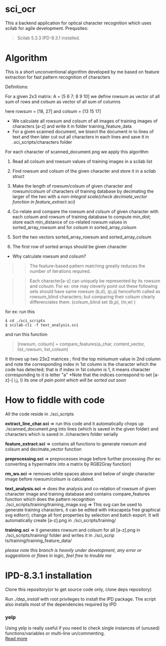 sci_ocr 
=======

This a backend application for optical character recognition which uses scilab for agile development.
Prequsites:
> Scilab 5.3.3
> IPD-8.3.1 installed.


Algorithm
========= 

This is a short unconventional algorithm developed by me based on feature extraction for fast pattern recognition of characters

Definitions:

For a given 2x3  matrix:
 A = [5 6 7; 8 9 10]  we define rowsum as vector of all sum of rows and colsum as vector of all sum of columns

here rowsum = [18, 27] and colsum = [13 15 17]

* We calculate all rowsum and colsum of all images of training images of characters [a-z] and write it in folder training_feature_data
* For a given scanned document, we bisect the document in to lines of text and then later cut out all characters in each lines and save it in .sci_scripts/characters folder

For each character of scanned_document.png we apply this algorithm

1. Read all colsum and rowsum values of training images in a scilab list

2. Find rowsum and colsum of the given character and store it in a scilab struct

3. Make the length of rowsum/colsum of given character and rowsum/colsum of characters of training database by decimating the larger of the two with a *non-integral scale(check decimate_vector function in feature_extract.sci)*

4. Co-relate and compare the rowsum and colsum of given character with each colsum and rowsum of training database to compute min_dist; store each min_distance of co-related rowsum values in sorted_array_rowsum and for colsum in sorted_array_colsum

5. Sort the two vectors sorted_array_rowsum and sorted_array_colsum
	
6. The first row of sorted arrays should be given character


* Why calculate rowsum and colsum?

>> The feature-based pattern matching greatly reduces the number of iterations required.

>> Each character[a-z] can uniquely be represented by its rowsum and colsum. For ex: one may cleverly point out these following sets should have same rowsum (b,d), (p,q) henceforth called as rowsum_blind characters; but comparing their colsum clearly differenciates them. (colsum_blind set (b,p), (m,w) )



for ex: run this

`$ cd ./sci_scripts` <br>
`$ scilab-cli -f text_analysis.sci`

and run this function
> [rowsum, colsum] = compare_features(a_char, content_vector, list_rowsum, list_colsum)

It throws up two 23x2 matrices ; find the top miniumum value in 2nd column and note the corresponding index in 1st column is the character which the code has detected; that is if index in 1st column is 1, it means character corresponding to it is letter "a"
*Note that the indices correspond to set [a-z]-{ i,j, l} its one of *pain point which will be sorted out soon*
 
 
How to fiddle with code
=======================
All the code reside in ./sci_scripts

**extract_line_char.sci** => run this code and it automatically chops up ./scanned_document.png into lines (which is saved in the given folder) and characters which is saved in ./characters folder serially

**feature_extract.sci** => contains all functions to generate rowsum and colsum and decimate_vector function

**preprocessing.sci** => preprocesses image before further processing (for ex: converting a hypermatrix into a matrix by RGB2Gray function)

**rm_ws.sci** => removes white spaces above and below of single character image before rowsum/colsum is calculated.

**text_analysis.sci** => does the analysis and co-relation of rowsum of given character image and training database and contains compare_features function which does the pattern recognition
                     ./sci_scripts/training/training_image.svg => This svg can be used to generate training characters, it can be edited with inkscape(a free graphical svg editorr); change all font properties by selection and batch export. It will automatically create [a-z].png in ./sci_scripts/training/

**training.sci** => it generates rowsum and colsum for all [a-z].png in ./sci_scripts/training/ folder and writes it in ./sci_scrip	ts/training/training_feature_data/

*please note this branch is heavily under development, any error or suggestions or flaws in logic, feel free to trouble me*


IPD-8.3.1 installation
================

Clone this repository(or to get source code only, clone deps repository)

Run *./dep_install* with root privileges to install the IPD package. The script also installs most of the dependencies required by IPD

### yelp
Using yelp is really useful if you need to check single instances of (unused) functions/variables or multi-line un/commenting.<br>
<a href = "https://github.com/manojgudi/yelp"> Read more</a>
